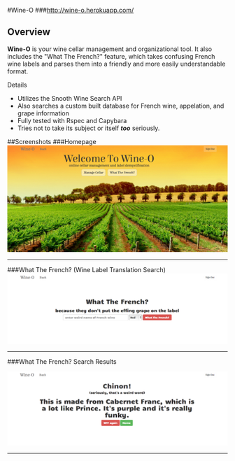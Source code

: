 #Wine-O
###http://wine-o.herokuapp.com/

## Overview

**Wine-O** is your wine cellar management and organizational tool.  It also includes the "What The French?" feature, which takes confusing French wine labels and parses them into a friendly and more easily understandable format.

Details
 
- Utilizes the Snooth Wine Search API
- Also searches a custom built database for French wine, appelation, and grape information
- Fully tested with Rspec and Capybara
- Tries not to take its subject or itself ***too*** seriously.

##Screenshots
###Homepage
<img src="/app/assets/images/wine-o home page.png" width="700px">

---

###What The French? (Wine Label Translation Search)
<img src="/app/assets/images/what the french home.png" width="700px">

---

###What The French? Search Results

<img src="/app/assets/images/what the french result.png" width="700px">

---

